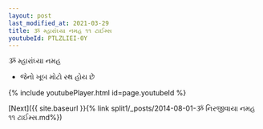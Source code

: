 ```yaml
---
layout: post
last_modified_at: 2021-03-29
title: ૐ મ્હારાંઘ્યા નમહ ૧૧ ટાઈમ્સ
youtubeId: PTLZLIEI-0Y
---
```

 
 
 ૐ મ્હારાંઘ્યા નમહ  
 
 -  જેનો ખૂબ મોટો રથ હોય છે 
 
  
 
  
 
 
 
 
 
 


{% include youtubePlayer.html id=page.youtubeId %}
 
[Next]({{ site.baseurl }}{% link  split1/_posts/2014-08-01-ૐ નિરજીવાયા નમહ ૧૧ ટાઈમ્સ.md%})
 
